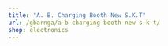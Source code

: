 ```yaml
---
title: "A. B. Charging Booth New S.K.T"
url: /gbarnga/a-b-charging-booth-new-s-k-t/
shop: electronics
---
```

